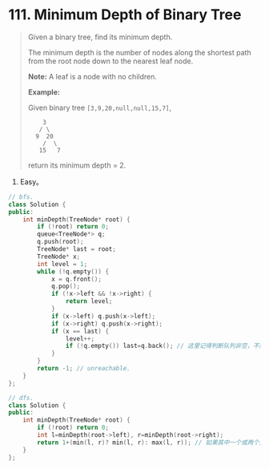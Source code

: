 # 111. Minimum Depth of Binary Tree

> Given a binary tree, find its minimum depth.
>
> The minimum depth is the number of nodes along the shortest path from the root node down to the nearest leaf node.
>
> **Note:** A leaf is a node with no children.
>
> **Example:**
>
> Given binary tree `[3,9,20,null,null,15,7]`,
>
> ```
>     3
>    / \
>   9  20
>     /  \
>    15   7
> ```
>
> return its minimum depth = 2.

1. Easy。

```cpp
// bfs.
class Solution {
public:
    int minDepth(TreeNode* root) {
        if (!root) return 0;
        queue<TreeNode*> q;
        q.push(root);
        TreeNode* last = root;
        TreeNode* x;
        int level = 1;
        while (!q.empty()) {
            x = q.front();
            q.pop();
            if (!x->left && !x->right) {
                return level;
            }
            if (x->left) q.push(x->left);
            if (x->right) q.push(x->right);
            if (x == last) {
                level++;
                if (!q.empty()) last=q.back(); // 这里记得判断队列非空，不然会内存访问异常。
            }
        }
        return -1; // unreachable.
    }
};
```

```cpp
// dfs.
class Solution {
public:
    int minDepth(TreeNode* root) {
        if (!root) return 0;
        int l=minDepth(root->left), r=minDepth(root->right);
        return 1+(min(l, r)? min(l, r): max(l, r)); // 如果其中一个或两个为0，那么返回当前结点另一个分支的深度。
    }
};
```


